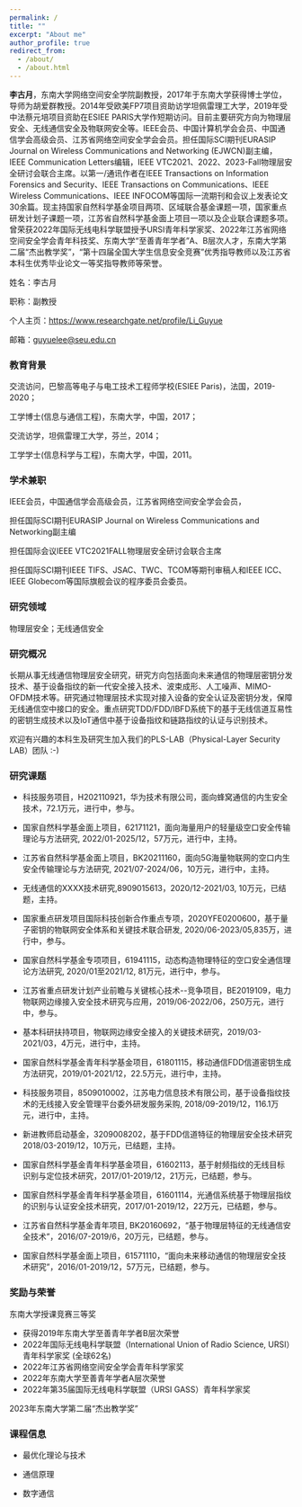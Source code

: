 ```yaml
---
permalink: /
title: ""
excerpt: "About me"
author_profile: true
redirect_from: 
  - /about/
  - /about.html
---
```

**李古月**，东南大学网络空间安全学院副教授，2017年于东南大学获得博士学位，导师为胡爱群教授。2014年受欧美FP7项目资助访学坦佩雷理工大学，2019年受中法蔡元培项目资助在ESIEE PARIS大学作短期访问。目前主要研究方向为物理层安全、无线通信安全及物联网安全等。IEEE会员、中国计算机学会会员、中国通信学会高级会员、江苏省网络空间安全学会会员。担任国际SCI期刊EURASIP Journal on Wireless Communications and Networking (EJWCN)副主编，IEEE Communication Letters编辑，IEEE VTC2021、2022、2023-Fall物理层安全研讨会联合主席。以第一/通讯作者在IEEE Transactions on Information Forensics and Security、IEEE Transactions on Communications、IEEE Wireless Communications、IEEE INFOCOM等国际一流期刊和会议上发表论文30余篇。现主持国家自然科学基金项目两项、区域联合基金课题一项，国家重点研发计划子课题一项，江苏省自然科学基金面上项目一项以及企业联合课题多项。曾荣获2022年国际无线电科学联盟授予URSI青年科学家奖、2022年江苏省网络空间安全学会青年科技奖、东南大学“至善青年学者”A、B层次人才，东南大学第二届“杰出教学奖”，“第十四届全国大学生信息安全竞赛”优秀指导教师以及江苏省本科生优秀毕业论文一等奖指导教师等荣誉。


姓名：李古月

职称：副教授

个人主页：https://www.researchgate.net/profile/Li_Guyue

邮箱：guyuelee@seu.edu.cn

### 教育背景

交流访问，巴黎高等电子与电工技术工程师学校(ESIEE Paris)，法国，2019-2020；

工学博士(信息与通信工程)，东南大学，中国，2017；

交流访学，坦佩雷理工大学，芬兰，2014；

工学学士(信息科学与工程)，东南大学，中国，2011。

### 学术兼职

IEEE会员，中国通信学会高级会员，江苏省网络空间安全学会会员，

担任国际SCI期刊EURASIP Journal on Wireless Communications and Networking副主编

担任国际会议IEEE VTC2021FALL物理层安全研讨会联合主席

担任国际SCI期刊IEEE TIFS、JSAC、TWC、TCOM等期刊审稿人和IEEE ICC、IEEE Globecom等国际旗舰会议的程序委员会委员。

### 研究领域

物理层安全；无线通信安全

### 研究概况

长期从事无线通信物理层安全研究，研究方向包括面向未来通信的物理层密钥分发技术、基于设备指纹的新一代安全接入技术、波束成形、人工噪声、MIMO-OFDM技术等。研究通过物理层技术实现对接入设备的安全认证及密钥分发，保障无线通信空中接口的安全。重点研究TDD/FDD/IBFD系统下的基于无线信道互易性的密钥生成技术以及IoT通信中基于设备指纹和链路指纹的认证与识别技术。



欢迎有兴趣的本科生及研究生加入我们的PLS-LAB（Physical-Layer Security LAB）团队 :-)



### 研究课题

- 科技服务项目，H202110921，华为技术有限公司，面向蜂窝通信的内生安全技术，72.1万元，进行中，参与。 

- 国家自然科学基金面上项目，62171121，面向海量用户的轻量级空口安全传输理论与方法研究, 2022/01-2025/12，57万元，进行中，主持。

- 江苏省自然科学基金面上项目，BK20211160，面向5G海量物联网的空口内生安全传输理论与方法研究, 2021/07-2024/06，10万元，进行中，主持。

- 无线通信的XXXX技术研究,8909015613，2020/12-2021/03, 10万元，已结题，主持。

- 国家重点研发项目国际科技创新合作重点专项，2020YFE0200600，基于量子密钥的物联网安全体系和关键技术联合研发, 2020/06-2023/05,835万，进行中，参与。

- 国家自然科学基金专项项目，61941115，动态构造物理特征的空口安全通信理论方法研究, 2020/01至2021/12, 81万元，进行中，参与。 

- 江苏省重点研发计划产业前瞻与关键核心技术--竞争项目，BE2019109，电力物联网边缘接入安全技术研究与应用，2019/06-2022/06，250万元，进行中，参与。

- 基本科研扶持项目，物联网边缘安全接入的关键技术研究，2019/03-2021/03，4万元，进行中，主持。

- 国家自然科学基金青年科学基金项目，61801115，移动通信FDD信道密钥生成方法研究，2019/01-2021/12，22.5万元，进行中，主持。

- 科技服务项目，8509010002，江苏电力信息技术有限公司，基于设备指纹技术的无线接入安全管理平台委外研发服务采购, 2018/09-2019/12，116.1万元，进行中，主持。

- 新进教师启动基金，3209008202，基于FDD信道特征的物理层安全技术研究 2018/03-2019/12，10万元，已结题，主持。

- 国家自然科学基金青年科学基金项目，61602113，基于射频指纹的无线目标识别与定位技术研究，2017/01-2019/12，21万元，已结题，参与。

- 国家自然科学基金青年科学基金项目，61601114，光通信系统基于物理层指纹的识别与认证安全技术研究，2017/01-2019/12，22万元，已结题，参与。

- 江苏省自然科学基金青年项目, BK20160692，“基于物理层特征的无线通信安全技术”，2016/07-2019/6，20万元，已结题，参与。

- 国家自然科学基金面上项目，61571110，“面向未来移动通信的物理层安全技术研究”，2016/01-2019/12，57万元，已结题，参与。



### 奖励与荣誉

东南大学授课竞赛三等奖

- 获得2019年东南大学至善青年学者B层次荣誉
- 2022年国际无线电科学联盟（International Union of Radio Science, URSI）青年科学家奖 (全球62名)
- 2022年江苏省网络空间安全学会青年科学家奖
- 2022年东南大学至善青年学者A层次荣誉
- 2022年第35届国际无线电科学联盟（URSI GASS）青年科学家奖

2023年东南大学第二届“杰出教学奖”




### 课程信息

- 最优化理论与技术

- 通信原理

- 数字通信

